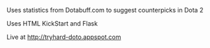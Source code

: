 Uses statistics from Dotabuff.com to suggest counterpicks in Dota 2

Uses HTML KickStart and Flask

Live at http://tryhard-doto.appspot.com